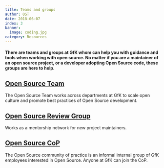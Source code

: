 ```yaml
---
title: Teams and groups
author: OST
date: 2018-06-07
index: 3
banner:
  image: coding.jpg
category: Resources
---
```


#### There are teams and groups at GfK whom can help you with guidance and tools when working with open source. No matter if you are a maintainer of an open source project, or a developer adopting Open Source code, these groups are here to help.

## [Open Source Team](../open-source-team)
The Open Source Team works across departments at GfK to scale open culture and promote best practices of Open Source development.

## [Open Source Review Group](../open-source-review-group)
Works as a mentorship network for new project maintainers.

## [Open Source CoP](../open-source-cop)
The Open Source community of practice is an informal internal group of GfK employees interested in Open Source. Anyone at GfK can join the CoP.
